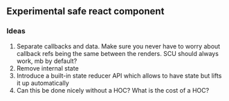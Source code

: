 ## Experimental safe react component

### Ideas

1. Separate callbacks and data. Make sure you never have to worry about callback refs being the same between the renders. SCU should always work, mb by default?
1. Remove internal state
1. Introduce a built-in state reducer API which allows to have state but lifts it up automatically
1. Can this be done nicely without a HOC? What is the cost of a HOC?
